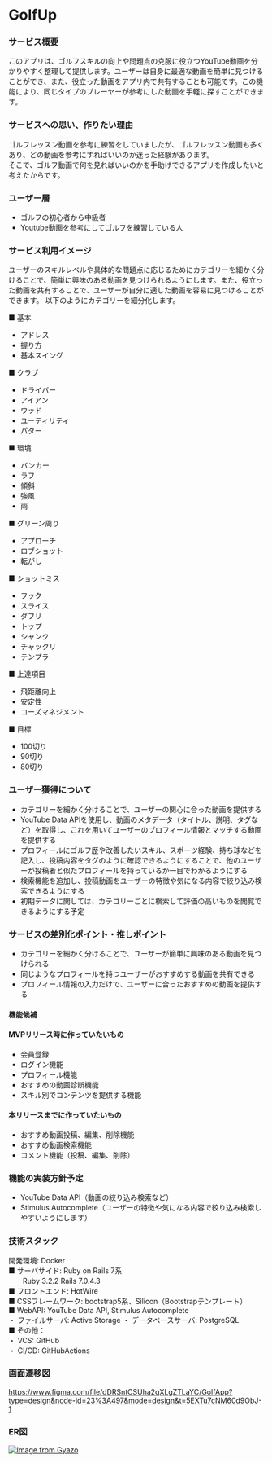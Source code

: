 # GolfUp

### サービス概要
このアプリは、ゴルフスキルの向上や問題点の克服に役立つYouTube動画を分かりやすく整理して提供します。ユーザーは自身に最適な動画を簡単に見つけることができ、また、役立った動画をアプリ内で共有することも可能です。この機能により、同じタイプのプレーヤーが参考にした動画を手軽に探すことができます。

### サービスへの思い、作りたい理由
ゴルフレッスン動画を参考に練習をしていましたが、ゴルフレッスン動画も多くあり、どの動画を参考にすればいいのか迷った経験があります。  
そこで、ゴルフ動画で何を見ればいいのかを手助けできるアプリを作成したいと考えたからです。

### ユーザー層
- ゴルフの初心者から中級者
- Youtube動画を参考にしてゴルフを練習している人   

### サービス利用イメージ
ユーザーのスキルレベルや具体的な問題点に応じるためにカテゴリーを細かく分けることで、簡単に興味のある動画を見つけられるようにします。また、役立った動画を共有することで、ユーザーが自分に適した動画を容易に見つけることができます。
以下のようにカテゴリーを細分化します。  

■ 基本
- アドレス
- 握り方
- 基本スイング

■ クラブ
- ドライバー
- アイアン
- ウッド
- ユーティリティ
- パター

■ 環境
- バンカー
- ラフ
- 傾斜
- 強風
- 雨

■ グリーン周り
- アプローチ
- ロブショット
- 転がし

■ ショットミス
- フック
- スライス
- ダフリ
- トップ
- シャンク
- チャックリ
- テンプラ

■ 上達項目
- 飛距離向上
- 安定性
- コーズマネジメント

■ 目標
- 100切り
- 90切り
- 80切り

### ユーザー獲得について
- カテゴリーを細かく分けることで、ユーザーの関心に合った動画を提供する
- YouTube Data APIを使用し、動画のメタデータ（タイトル、説明、タグなど）を取得し、これを用いてユーザーのプロフィール情報とマッチする動画を提供する
- プロフィールにゴルフ歴や改善したいスキル、スポーツ経験、持ち球などを記入し、投稿内容をタグのように確認できるようにすることで、他のユーザーが投稿者と似たプロフィールを持っているか一目でわかるようにする
- 検索機能を追加し、投稿動画をユーザーの特徴や気になる内容で絞り込み検索できるようにする
- 初期データに関しては、カテゴリーごとに検索して評価の高いものを閲覧できるようにする予定

### サービスの差別化ポイント・推しポイント
- カテゴリーを細かく分けることで、ユーザーが簡単に興味のある動画を見つけられる
- 同じようなプロフィールを持つユーザーがおすすめする動画を共有できる
- プロフィール情報の入力だけで、ユーザーに合ったおすすめの動画を提供する

#### 機能候補
#### MVPリリース時に作っていたいもの
- 会員登録
- ログイン機能
- プロフィール機能
- おすすめの動画診断機能
- スキル別でコンテンツを提供する機能

#### 本リリースまでに作っていたいもの
- おすすめ動画投稿、編集、削除機能
- おすすめ動画検索機能
- コメント機能（投稿、編集、削除）

### 機能の実装方針予定
- YouTube Data API（動画の絞り込み検索など）
- Stimulus Autocomplete（ユーザーの特徴や気になる内容で絞り込み検索しやすいようにします）

### 技術スタック
 開発環境: Docker  
■ サーバサイド: Ruby on Rails 7系  
　　Ruby 3.2.2 Rails 7.0.4.3  
■ フロントエンド: HotWire  
■ CSSフレームワーク: bootstrap5系、Silicon（Bootstrapテンプレート）  
■ WebAPI: YouTube Data API, Stimulus Autocomplete  
・ ファイルサーバ:  Active Storage
・ データベースサーバ: PostgreSQL  
■ その他：  
・ VCS: GitHub  
・ CI/CD: GitHubActions  

### 画面遷移図
https://www.figma.com/file/dDRSntCSUha2qXLgZTLaYC/GolfApp?type=design&node-id=23%3A497&mode=design&t=5EXTu7cNM60d9ObJ-1

### ER図
[![Image from Gyazo](https://i.gyazo.com/a07a6a7ffa3e4a45dc515abbc205bfc5.png)](https://gyazo.com/a07a6a7ffa3e4a45dc515abbc205bfc5)